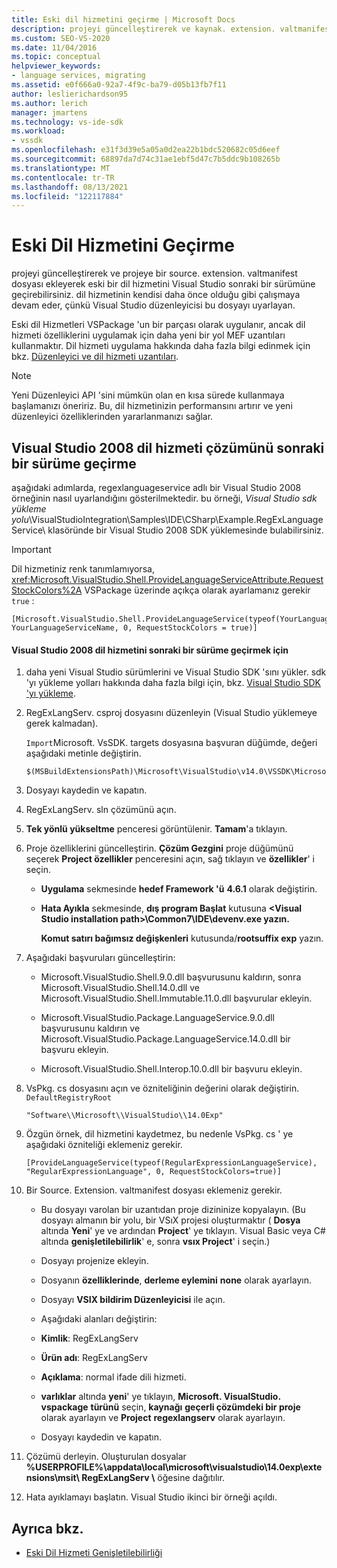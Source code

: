 ```yaml
---
title: Eski dil hizmetini geçirme | Microsoft Docs
description: projeyi güncelleştirerek ve kaynak. extension. valtmanifest dosyası ekleyerek bir dil hizmetini en son Visual Studio sürümüne güncelleştirmeyi öğrenin.
ms.custom: SEO-VS-2020
ms.date: 11/04/2016
ms.topic: conceptual
helpviewer_keywords:
- language services, migrating
ms.assetid: e0f666a0-92a7-4f9c-ba79-d05b13fb7f11
author: leslierichardson95
ms.author: lerich
manager: jmartens
ms.technology: vs-ide-sdk
ms.workload:
- vssdk
ms.openlocfilehash: e31f3d39e5a05a0d2ea22b1bdc520682c05d6eef
ms.sourcegitcommit: 68897da7d74c31ae1ebf5d47c7b5ddc9b108265b
ms.translationtype: MT
ms.contentlocale: tr-TR
ms.lasthandoff: 08/13/2021
ms.locfileid: "122117884"
---
```

# <a name="migrating-a-legacy-language-service"></a>Eski Dil Hizmetini Geçirme
projeyi güncelleştirerek ve projeye bir source. extension. valtmanifest dosyası ekleyerek eski bir dil hizmetini Visual Studio sonraki bir sürümüne geçirebilirsiniz. dil hizmetinin kendisi daha önce olduğu gibi çalışmaya devam eder, çünkü Visual Studio düzenleyicisi bu dosyayı uyarlayan.

 Eski dil Hizmetleri VSPackage 'un bir parçası olarak uygulanır, ancak dil hizmeti özelliklerini uygulamak için daha yeni bir yol MEF uzantıları kullanmaktır. Dil hizmeti uygulama hakkında daha fazla bilgi edinmek için bkz. [Düzenleyici ve dil hizmeti uzantıları](../../extensibility/editor-and-language-service-extensions.md).

> [!NOTE]
> Yeni Düzenleyici API 'sini mümkün olan en kısa sürede kullanmaya başlamanızı öneririz. Bu, dil hizmetinizin performansını artırır ve yeni düzenleyici özelliklerinden yararlanmanızı sağlar.

## <a name="migrating-a-visual-studio-2008-language-service-solution-to-a-later-version"></a>Visual Studio 2008 dil hizmeti çözümünü sonraki bir sürüme geçirme
 aşağıdaki adımlarda, regexlanguageservice adlı bir Visual Studio 2008 örneğinin nasıl uyarlandığını gösterilmektedir. bu örneği, *Visual Studio sdk yükleme yolu*\VisualStudioIntegration\Samples\IDE\CSharp\Example.RegExLanguageService\ klasöründe bir Visual Studio 2008 SDK yüklemesinde bulabilirsiniz.

> [!IMPORTANT]
> Dil hizmetiniz renk tanımlamıyorsa, <xref:Microsoft.VisualStudio.Shell.ProvideLanguageServiceAttribute.RequestStockColors%2A> VSPackage üzerinde açıkça olarak ayarlamanız gerekir `true` :

```
[Microsoft.VisualStudio.Shell.ProvideLanguageService(typeof(YourLanguageService), YourLanguageServiceName, 0, RequestStockColors = true)]
```

#### <a name="to-migrate-a-visual-studio-2008-language-service-to-a-later-version"></a>Visual Studio 2008 dil hizmetini sonraki bir sürüme geçirmek için

1. daha yeni Visual Studio sürümlerini ve Visual Studio SDK 'sını yükler. sdk 'yı yükleme yolları hakkında daha fazla bilgi için, bkz. [Visual Studio SDK 'yı yükleme](../../extensibility/installing-the-visual-studio-sdk.md).

2. RegExLangServ. csproj dosyasını düzenleyin (Visual Studio yüklemeye gerek kalmadan).

     `Import`Microsoft. VsSDK. targets dosyasına başvuran düğümde, değeri aşağıdaki metinle değiştirin.

    ```
    $(MSBuildExtensionsPath)\Microsoft\VisualStudio\v14.0\VSSDK\Microsoft.VsSDK.targets
    ```

3. Dosyayı kaydedin ve kapatın.

4. RegExLangServ. sln çözümünü açın.

5. **Tek yönlü yükseltme** penceresi görüntülenir. **Tamam**'a tıklayın.

6. Proje özelliklerini güncelleştirin. **Çözüm Gezgini** proje düğümünü seçerek **Project özellikler** penceresini açın, sağ tıklayın ve **özellikler**' i seçin.

    - **Uygulama** sekmesinde **hedef Framework 'ü** **4.6.1** olarak değiştirin.

    - **Hata Ayıkla** sekmesinde, **dış program Başlat** kutusuna **\<Visual Studio installation path>\Common7\IDE\devenv.exe yazın.**

         **Komut satırı bağımsız değişkenleri** kutusunda/**rootsuffix exp** yazın.

7. Aşağıdaki başvuruları güncelleştirin:

    - Microsoft.VisualStudio.Shell.9.0.dll başvurusunu kaldırın, sonra Microsoft.VisualStudio.Shell.14.0.dll ve Microsoft.VisualStudio.Shell.Immutable.11.0.dll başvurular ekleyin.

    - Microsoft.VisualStudio.Package.LanguageService.9.0.dll başvurusunu kaldırın ve Microsoft.VisualStudio.Package.LanguageService.14.0.dll bir başvuru ekleyin.

    - Microsoft.VisualStudio.Shell.Interop.10.0.dll bir başvuru ekleyin.

8. VsPkg. cs dosyasını açın ve özniteliğinin değerini olarak değiştirin. `DefaultRegistryRoot`

    ```
    "Software\\Microsoft\\VisualStudio\\14.0Exp"
    ```

9. Özgün örnek, dil hizmetini kaydetmez, bu nedenle VsPkg. cs ' ye aşağıdaki özniteliği eklemeniz gerekir.

    ```
    [ProvideLanguageService(typeof(RegularExpressionLanguageService), "RegularExpressionLanguage", 0, RequestStockColors=true)]
    ```

10. Bir Source. Extension. valtmanifest dosyası eklemeniz gerekir.

    - Bu dosyayı varolan bir uzantıdan proje dizininize kopyalayın. (Bu dosyayı almanın bir yolu, bir VSıX projesi oluşturmaktır ( **Dosya** altında **Yeni**' ye ve ardından **Project**' ye tıklayın. Visual Basic veya C# altında **genişletilebilirlik**' e, sonra **vsıx Project**' i seçin.)

    - Dosyayı projenize ekleyin.

    - Dosyanın **özelliklerinde**, **derleme eylemini** **none** olarak ayarlayın.

    - Dosyayı **VSIX bildirim Düzenleyicisi** ile açın.

    - Aşağıdaki alanları değiştirin:

    - **Kimlik**: RegExLangServ

    - **Ürün adı**: RegExLangServ

    - **Açıklama**: normal ifade dili hizmeti.

    - **varlıklar** altında **yeni**' ye tıklayın, **Microsoft. VisualStudio. vspackage** **türünü** seçin, **kaynağı** **geçerli çözümdeki bir proje** olarak ayarlayın ve **Project** **regexlangserv** olarak ayarlayın.

    - Dosyayı kaydedin ve kapatın.

11. Çözümü derleyin. Oluşturulan dosyalar **%USERPROFILE%\appdata\local\microsoft\visualstudio\14.0exp\extensions\msit\ RegExLangServ \\** öğesine dağıtılır.

12. Hata ayıklamayı başlatın. Visual Studio ikinci bir örneği açıldı.

## <a name="see-also"></a>Ayrıca bkz.
- [Eski Dil Hizmeti Genişletilebilirliği](../../extensibility/internals/legacy-language-service-extensibility.md)
